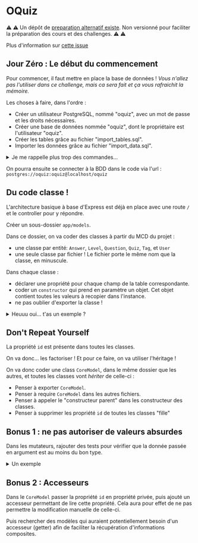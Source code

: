 # OQuiz

:warning: :warning: Un dépôt de [preparation alternatif existe](https://github.com/O-clock-FS-JS/S05-oquiz/). Non versionné pour faciliter la préparation des cours et des challenges.  :warning: :warning:

Plus d'information sur [cette issue](https://github.com/O-clock-FS-JS/OQuizz/issues/25)

## Jour Zéro : Le début du commencement

Pour commencer, il faut mettre en place la base de données !
*Vous n'allez pas l'utiliser dans ce challenge, mais ca sera fait et ça vous rafraichit la mémoire.*

Les choses à faire, dans l'ordre :

- Créer un utilisateur PostgreSQL, nommé "oquiz", avec un mot de passe et les droits nécessaires.
- Créer une base de données nommée "oquiz", dont le propriétaire est l'utilisateur "oquiz".
- Créer les tables grâce au fichier "import_tables.sql".
- Importer les données grâce au fichier "import_data.sql".

<details>
<summary>Je me rappelle plus trop des commandes...</summary>

---

**Créer un utilisateur PostgreSQL, nommé "oquiz", avec un mot de passe et les droits nécessaires.**

- d'abord se connecter à PostgreSQL en tant que "postgres": `sudo -i -u postgres`, puis `psql`
- Ou directement si cela est déjà configurer dans le `pg_hba.conf` vous pouvez directement untiliser la commande `psql -U postgres`
- puis créer l'utilisateur : `CREATE ROLE oquiz WITH LOGIN PASSWORD 'oquiz';`

**Créer une base de données nommée "oquiz", dont le propriétaire est l'utilisateur "oquiz".**

- puis créer l'utilisateur : `CREATE DATABASE oquiz OWNER oquiz;`

**Créer les tables grâce au fichier "import_tables.sql".**

- `psql -U oquiz -f data/import_tables.sql`

**Importer les données grâce au fichier "import_data.sql".**

- `psql -U oquiz -f data/import_data.sql`

---

</details>

On pourra ensuite se connecter à la BDD dans le code via l'url : `postgres://oquiz:oquiz@localhost/oquiz`

## Du code classe !

L'architecture basique à base d'Express est déjà en place avec une route `/` et le controller pour y répondre.

Créer un sous-dossier `app/models`.

Dans ce dossier, on va coder des classes à partir du MCD du projet :

- une classe par entité: `Answer`, `Level`, `Question`, `Quiz`, `Tag`, et `User`
- une seule classe par fichier ! Le fichier porte le même nom que la classe, en minuscule.

Dans chaque classe :

- déclarer une propriété pour chaque champ de la table correspondante.
- coder un `constructor` qui prend en paramètre un objet. Cet objet contient toutes les valeurs à recopier dans l'instance.
- ne pas oublier d'exporter la classe !

<details>
<summary>Heuuu oui... t'as un exemple ?</summary>

---

Le but, c'est d'arriver à faire ça :

```JS

const monTag = new Tag({
  name: "un super tag",
});
```

On devrait donc avoir un truc dans ce genre :

```JS
class Tag {

  id;
  name;
  
  constructor(obj) {
    this.id = obj.id;
    this.name = obj.name;
  }

};
```

---

</details>

## Don't Repeat Yourself

La propriété `id` est présente dans toutes les classes.

On va donc... les factoriser ! Et pour ce faire, on va utiliser l'héritage !

On va donc coder une class `CoreModel`, dans le même dossier que les autres, et toutes les classes vont _hériter_ de celle-ci :

- Penser à exporter `CoreModel`.
- Penser à require `CoreModel` dans les autres fichiers.
- Penser à appeler le "constructeur parent" dans les constructeur des classes.
- Penser à supprimer les propriété `id` de toutes les classes "fille"

## Bonus 1 : ne pas autoriser de valeurs absurdes

Dans les mutateurs, rajouter des tests pour vérifier que la donnée passée en argument est au moins du bon type.

<details>
<summary>Un exemple</summary>

```js
class Tag … {

  name;

  constructor(obj) {

    …

    if(typeof obj.name !== 'string') {
      throw Error("Tag name must be a string!");
      // on "lève" une erreur => ça arrête tout !
    }

    this.name = obj.name;

  }

};
```

</details>

## Bonus 2 : Accesseurs

Dans le `CoreModel` passer la propriété `id` en propriété privée, puis ajouté un accesseur permettant de lire cette propriété. Cela aura pour effet de ne pas permettre la modification manuelle de celle-ci.

Puis rechercher des modèles qui auraient potentiellement besoin d'un accesseur (getter) afin de faciliter la récupération d'informations composites.
